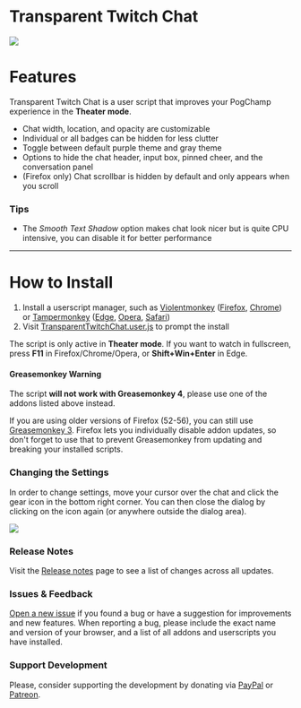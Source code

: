 # Transparent Twitch Chat

![](https://repo.chylex.com/transparent-twitch-chat.png?)

# Features

Transparent Twitch Chat is a user script that improves your PogChamp experience in the **Theater mode**.

- Chat width, location, and opacity are customizable
- Individual or all badges can be hidden for less clutter
- Toggle between default purple theme and gray theme
- Options to hide the chat header, input box, pinned cheer, and the conversation panel
- (Firefox only) Chat scrollbar is hidden by default and only appears when you scroll

### Tips

- The *Smooth Text Shadow* option makes chat look nicer but is quite CPU intensive, you can disable it for better performance

---

# How to Install

1. Install a userscript manager, such as [Violentmonkey](https://violentmonkey.github.io/get-it/) ([Firefox](https://addons.mozilla.org/en-US/firefox/addon/violentmonkey/), [Chrome](https://chrome.google.com/webstore/detail/violentmonkey/jinjaccalgkegednnccohejagnlnfdag)) or [Tampermonkey](https://tampermonkey.net/) ([Edge](https://tampermonkey.net/index.php?ext=dhdg&browser=edge), [Opera](https://tampermonkey.net/index.php?ext=dhdg&browser=opera), [Safari](https://tampermonkey.net/index.php?ext=dhdg&browser=safari))
2. Visit [TransparentTwitchChat.user.js](https://github.com/chylex/Transparent-Twitch-Chat/raw/master/dist/TransparentTwitchChat.user.js) to prompt the install

The script is only active in **Theater mode**. If you want to watch in fullscreen, press **F11** in Firefox/Chrome/Opera, or **Shift+Win+Enter** in Edge.

#### Greasemonkey Warning

The script **will not work with Greasemonkey 4**, please use one of the addons listed above instead.

If you are using older versions of Firefox (52-56), you can still use [Greasemonkey 3](https://addons.mozilla.org/en-US/firefox/addon/greasemonkey/versions/?page=1#version-3.17). Firefox lets you individually disable addon updates, so don't forget to use that to prevent Greasemonkey from updating and breaking your installed scripts.

### Changing the Settings

In order to change settings, move your cursor over the chat and click the gear icon in the bottom right corner. You can then close the dialog by clicking on the icon again (or anywhere outside the dialog area).

![](https://repo.chylex.com/transparent-twitch-chat-settings.png?)

### Release Notes

Visit the [Release notes](https://github.com/chylex/Transparent-Twitch-Chat/wiki/Release-Notes) page to see a list of changes across all updates.

### Issues & Feedback

[Open a new issue](https://github.com/chylex/Transparent-Twitch-Chat/issues) if you found a bug or have a suggestion for improvements and new features. When reporting a bug, please include the exact name and version of your browser, and a list of all addons and userscripts you have installed.

### Support Development

Please, consider supporting the development by donating via [PayPal](https://paypal.me/chylex) or [Patreon](https://www.patreon.com/chylex).
